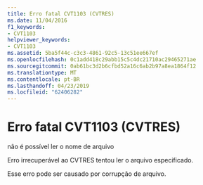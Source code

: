 ```yaml
---
title: Erro fatal CVT1103 (CVTRES)
ms.date: 11/04/2016
f1_keywords:
- CVT1103
helpviewer_keywords:
- CVT1103
ms.assetid: 5ba5f44c-c3c3-4861-92c5-13c51ee667ef
ms.openlocfilehash: 0c1add418c29abb15c5c4dc21710ac29465271ae
ms.sourcegitcommit: 0ab61bc3d2b6cfbd52a16c6ab2b97a8ea1864f12
ms.translationtype: MT
ms.contentlocale: pt-BR
ms.lasthandoff: 04/23/2019
ms.locfileid: "62406282"
---
```

# <a name="cvtres-fatal-error-cvt1103"></a>Erro fatal CVT1103 (CVTRES)

não é possível ler o nome de arquivo

Erro irrecuperável ao CVTRES tentou ler o arquivo especificado.

Esse erro pode ser causado por corrupção de arquivo.